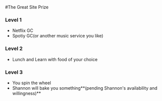 #The Great Site Prize 
### Level 1 
- Netflix GC 
- Spotiy GC(or another music service you like)

### Level 2 
- Lunch and Learn with food of your choice 

### Level 3 
- You spin the wheel 
- Shannon will bake you something**(pending Shannon's availability and willingness)**
